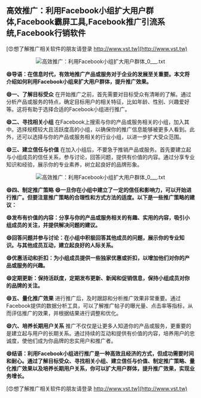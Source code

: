 ## **高效推广：利用Facebook小组扩大用户群体,Facebook霸屏工具,Facebook推广引流系统,Facebook行销软件**

[😍想了解推广相关软件的朋友请登录 http://www.vst.tw](http://www.vst.tw)

 <center><img src="https://vst.tw/MP4/tuiguang/png/4.png" alt="高效推广：利用Facebook小组扩大用户群体_0___.txt"></center>

**😄导语：在信息时代，有效地推广产品或服务对于企业的发展至关重要。本文将介绍如何利用Facebook小组来扩大用户群体，提升推广效果。**

**😄一、了解目标受众**
在开始推广之前，首先需要对目标受众有清晰的了解。通过分析产品或服务的特点，确定目标用户的相关特征，比如年龄、性别、兴趣爱好等。这将有助于选择合适的Facebook小组进行推广。

**😄二、寻找相关小组**
在Facebook上搜索与你的产品或服务相关的小组，加入其中。选择规模较大且活跃度高的小组，以确保你的推广信息能够被更多人看到。此外，还可以选择与你的产品或服务相关的行业小组，以进一步扩大受众范围。

**😄三、建立信任与价值**
在加入小组后，不要急于推销产品或服务。首先要建立起与小组成员的信任关系，参与讨论，回答问题，提供有价值的内容。通过分享专业知识和经验，展示你的专业素养，树立起良好的品牌形象。

 <center><img src="https://vst.tw/MP4/tuiguang/png/7.png" alt="高效推广：利用Facebook小组扩大用户群体_0___.txt"></center>

**😄四、制定推广策略**
**😄一旦你在小组中建立了一定的信任和影响力，可以开始进行推广。但要注意推广策略的合理性和方式方法的适度。以下是一些推广策略的建议：**

**😄发布有价值的内容：分享与你的产品或服务相关的有趣、实用的内容，吸引小组成员的关注，并提供解决问题的建议。**

**😄回答问题并参与讨论：在小组中积极回答其他成员的问题，展示你的专业知识。与其他成员互动，建立起良好的人际关系。**

**😄优惠活动和折扣：为小组成员提供一些独家优惠或折扣，以增加他们对你的产品或服务的兴趣。**

**😄定期更新：保持活跃度，定期发布更新、新闻和促销信息，保持小组成员对你的品牌的关注。**

**😄五、量化推广效果**
进行推广后，及时跟踪和分析推广效果非常重要。通过Facebook提供的数据分析工具，可以了解推广帖子的曝光量、点击率等指标，从而评估推广的效果，并根据结果进行调整和优化。

**😄六、培养长期用户关系**
推广不仅仅是让更多人知道你的产品或服务，更重要的是建立起与用户的长期关系。通过持续的互动和提供有价值的内容，培养用户的忠诚度，使他们成为你品牌的忠实用户和推广者。

**😄结语：利用Facebook小组进行推广是一种高效且经济的方式，但成功需要时间和耐心。通过了解目标受众、寻找相关小组、建立信任与价值、制定推广策略、量化推广效果以及培养长期用户关系，你可以扩大用户群体，提升推广效果，实现业务增长。**

[😍想了解推广相关软件的朋友请登录 http://www.vst.tw](http://www.vst.tw)



